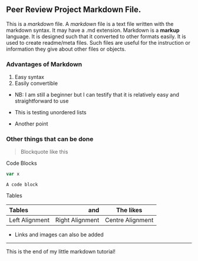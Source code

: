 ## Peer Review Project Markdown File.
This is a _markdown_ file.
A *markdown* file is a text file written with the markdown syntax. It may have a .md extension.
Markdown is a **markup** language. It is designed such that it converted to other formats easily.
It is used to create readme/meta files. Such files are useful for the instruction or information they give about other files or objects.

### Advantages of Markdown
1. Easy syntax
2. Easily convertible
* NB: I am still a beginner but I can testify that it is relatively easy and straightforward to use
+ This is testing unordered lists
- Another point

### Other things that can be done
> Blockquote like this

Code Blocks
``` javascript
var x
```
`A code block `

Tables

| Tables | and | The likes|
|:--- | ---: | :---:|
| Left Alignment| Right Alignment| Centre Alignment|

+ Links and images can also be added

***
This is the end of my little markdown tutorial!
